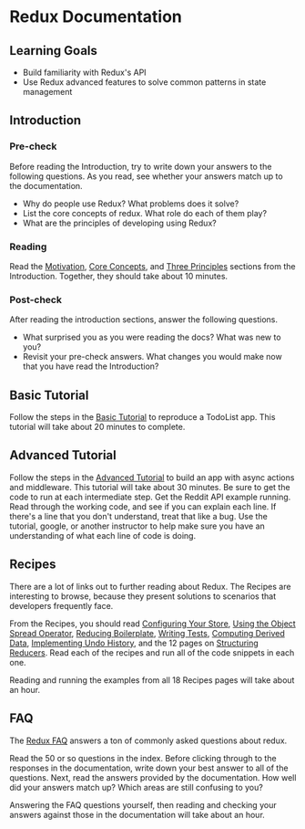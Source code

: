# Redux Documentation

## Learning Goals

- Build familiarity with Redux's API
- Use Redux advanced features to solve common patterns in state management

## Introduction

### Pre-check

Before reading the Introduction, try to write down your answers to the following questions. As you read, see whether your answers match up to the documentation.

- Why do people use Redux? What problems does it solve?
- List the core concepts of redux. What role do each of them play?
- What are the principles of developing using Redux?

### Reading

Read the [Motivation](https://redux.js.org/introduction/motivation), [Core Concepts](https://redux.js.org/introduction/core-concepts), and [Three Principles](https://redux.js.org/introduction/three-principles) sections from the Introduction. Together, they should take about 10 minutes.

### Post-check

After reading the introduction sections, answer the following questions.

- What surprised you as you were reading the docs? What was new to you?
- Revisit your pre-check answers. What changes you would make now that you have read the Introduction?

## Basic Tutorial

Follow the steps in the [Basic Tutorial](https://redux.js.org/basics/basic-tutorial) to reproduce a TodoList app. This tutorial will take about 20 minutes to complete.

## Advanced Tutorial

Follow the steps in the [Advanced Tutorial](https://redux.js.org/advanced/advanced-tutorial) to build an app with async actions and middleware. This tutorial will take about 30 minutes. Be sure to get the code to run at each intermediate step. Get the Reddit API example running. Read through the working code, and see if you can explain each line. If there's a line that you don't understand, treat that like a bug. Use the tutorial, google, or another instructor to help make sure you have an understanding of what each line of code is doing.

## Recipes

There are a lot of links out to further reading about Redux. The Recipes are interesting to browse, because they present solutions to scenarios that developers frequently face.

From the Recipes, you should read [Configuring Your Store](https://redux.js.org/recipes/configuring-your-store), [Using the Object Spread Operator](https://redux.js.org/recipes/using-object-spread-operator), [Reducing Boilerplate](https://redux.js.org/recipes/reducing-boilerplate), [Writing Tests](https://redux.js.org/recipes/writing-tests), [Computing Derived Data](https://redux.js.org/recipes/computing-derived-data), [Implementing Undo History](https://redux.js.org/recipes/implementing-undo-history), and the 12 pages on [Structuring Reducers](https://redux.js.org/recipes/structuring-reducers/structuring-reducers). Read each of the recipes and run all of the code snippets in each one.

Reading and running the examples from all 18 Recipes pages will take about an hour.

## FAQ

The [Redux FAQ](https://redux.js.org/faq) answers a ton of commonly asked questions about redux.

Read the 50 or so questions in the index. Before clicking through to the responses in the documentation, write down your best answer to all of the questions. Next, read the answers provided by the documentation. How well did your answers match up? Which areas are still confusing to you?

Answering the FAQ questions yourself, then reading and checking your answers against those in the documentation will take about an hour.
